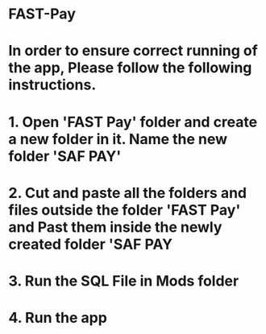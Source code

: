 # FAST-Pay
# In order to ensure correct running of the app, Please follow the following instructions.
# 1. Open 'FAST Pay' folder and create a new folder in it. Name the new folder 'SAF PAY'
# 2. Cut and paste all the folders and files outside the folder 'FAST Pay' and Past them inside the newly created folder 'SAF PAY
# 3. Run the SQL File in Mods folder
# 4. Run the app
